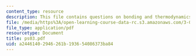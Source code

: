 ```yaml
---
content_type: resource
description: This file contains questions on bonding and thermodynamics.
file: /media/https%3A/open-learning-course-data-rc.s3.amazonaws.com/3-012-fundamentals-of-materials-science-fall-2005/a24461402946261b193654086373ba84_ps03.pdf
file_type: application/pdf
resourcetype: Document
title: ps03.pdf
uid: a2446140-2946-261b-1936-54086373ba84
---
```

